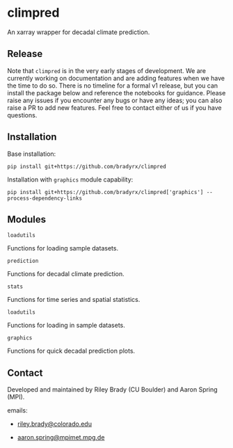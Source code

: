 # climpred 

An xarray wrapper for decadal climate prediction.

## Release

Note that `climpred` is in the very early stages of development. We are currently working on documentation and are adding features when we have the time to do so. There is no timeline for a formal v1 release, but you can install the package below and reference the notebooks for guidance. Please raise any issues if you encounter any bugs or have any ideas; you can also raise a PR to add new features. Feel free to contact either of us if you have questions.

## Installation

Base installation: 

```shell
pip install git+https://github.com/bradyrx/climpred
```

Installation with `graphics` module capability:
```shell
pip install git+https://github.com/bradyrx/climpred['graphics'] --process-dependency-links
```

## Modules

`loadutils`

Functions for loading sample datasets.

`prediction`

Functions for decadal climate prediction.

`stats`

Functions for time series and spatial statistics.

`loadutils`

Functions for loading in sample datasets.

`graphics`

Functions for quick decadal prediction plots.

## Contact
Developed and maintained by Riley Brady (CU Boulder) and Aaron Spring (MPI).

emails: 

* riley.brady@colorado.edu

* aaron.spring@mpimet.mpg.de

